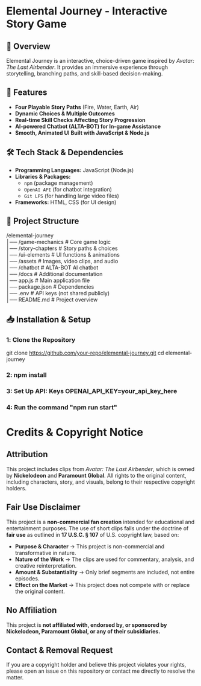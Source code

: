 # Elemental Journey - Interactive Story Game

## 📖 Overview  
Elemental Journey is an interactive, choice-driven game inspired by *Avatar: The Last Airbender*. It provides an immersive experience through storytelling, branching paths, and skill-based decision-making.

## 🚀 Features  
- **Four Playable Story Paths** (Fire, Water, Earth, Air)  
- **Dynamic Choices & Multiple Outcomes**  
- **Real-time Skill Checks Affecting Story Progression**  
- **AI-powered Chatbot (ALTA-BOT) for In-game Assistance**  
- **Smooth, Animated UI Built with JavaScript & Node.js**  

## 🛠️ Tech Stack & Dependencies  
- **Programming Languages:** JavaScript (Node.js)  
- **Libraries & Packages:**  
  - `npm` (package management)  
  - `OpenAI API` (for chatbot integration)  
  - `Git LFS` (for handling large video files)  
- **Frameworks:** HTML, CSS (for UI design)  

## 📂 Project Structure  
/elemental-journey  
│── /game-mechanics       # Core game logic  
│── /story-chapters       # Story paths & choices  
│── /ui-elements          # UI functions & animations  
│── /assets               # Images, video clips, and audio  
│── /chatbot              # ALTA-BOT AI chatbot  
│── /docs                 # Additional documentation  
│── app.js                # Main application file  
│── package.json          # Dependencies  
│── .env                  # API keys (not shared publicly)  
│── README.md             # Project overview  

## 📥 Installation & Setup  
### 1️: Clone the Repository  

git clone https://github.com/your-repo/elemental-journey.git
cd elemental-journey


### 2: npm install

### 3: Set Up API: Keys OPENAI_API_KEY=your_api_key_here

### 4: Run the command "npm run start"


# Credits & Copyright Notice

## Attribution
This project includes clips from *Avatar: The Last Airbender*, which is owned by **Nickelodeon** and **Paramount Global**. All rights to the original content, including characters, story, and visuals, belong to their respective copyright holders.

## Fair Use Disclaimer
This project is a **non-commercial fan creation** intended for educational and entertainment purposes. The use of short clips falls under the doctrine of **fair use** as outlined in **17 U.S.C. § 107** of U.S. copyright law, based on:

- **Purpose & Character** → This project is non-commercial and transformative in nature.
- **Nature of the Work** → The clips are used for commentary, analysis, and creative reinterpretation.
- **Amount & Substantiality** → Only brief segments are included, not entire episodes.
- **Effect on the Market** → This project does not compete with or replace the original content.

## No Affiliation
This project is **not affiliated with, endorsed by, or sponsored by Nickelodeon, Paramount Global, or any of their subsidiaries.**

## Contact & Removal Request
If you are a copyright holder and believe this project violates your rights, please open an issue on this repository or contact me directly to resolve the matter.

```sh

